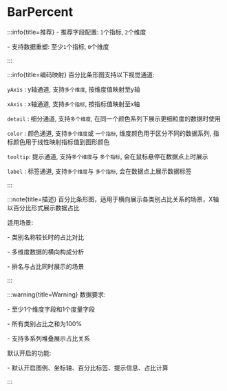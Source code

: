 # BarPercent

:::info{title=推荐}
\- 推荐字段配置: `1`个指标, `2`个维度

\- 支持数据重塑: 至少`1`个指标, `0`个维度

:::

:::info{title=编码映射}
百分比条形图支持以下视觉通道:

`yAxis`  : y轴通道, 支持`多个维度`, 按维度值映射至y轴

`xAxis`  : x轴通道, 支持`多个指标`, 按指标值映射至x轴

`detail` : 细分通道, 支持`多个维度`, 在同一个颜色系列下展示更细粒度的数据时使用

`color`  : 颜色通道, 支持`多个维度`或 `一个指标`, 维度颜色用于区分不同的数据系列, 指标颜色用于线性映射指标值到图形颜色

`tooltip`: 提示通道, 支持`多个维度`与 `多个指标`, 会在鼠标悬停在数据点上时展示

`label`  : 标签通道, 支持`多个维度`与 `多个指标`, 会在数据点上展示数据标签

:::

:::note{title=描述}
百分比条形图，适用于横向展示各类别占比关系的场景，X轴以百分比形式展示数据占比

适用场景:

\- 类别名称较长时的占比对比

\- 多维度数据的横向构成分析

\- 排名与占比同时展示的场景

:::

:::warning{title=Warning}
数据要求:

\- 至少1个维度字段和1个度量字段

\- 所有类别占比之和为100%

\- 支持多系列堆叠展示占比关系

默认开启的功能:

\- 默认开启图例、坐标轴、百分比标签、提示信息、占比计算

:::

